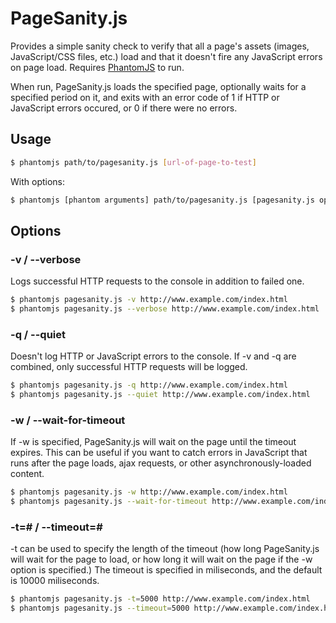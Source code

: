 # PageSanity.js
Provides a simple sanity check to verify that all a page's assets (images, JavaScript/CSS files, etc.) load and that it doesn't fire any JavaScript errors on page load. Requires [PhantomJS](http://phantomjs.org/) to run.

When run, PageSanity.js loads the specified page, optionally waits for a specified period on it, and exits with an error code of 1 if HTTP or JavaScript errors occured, or 0 if there were no errors.

## Usage
```bash
$ phantomjs path/to/pagesanity.js [url-of-page-to-test]
```

With options:

```bash
$ phantomjs [phantom arguments] path/to/pagesanity.js [pagesanity.js options] [ [url-of-page-to-test]
```

## Options

### -v / --verbose

Logs successful HTTP requests to the console in addition to failed one.

```bash
$ phantomjs pagesanity.js -v http://www.example.com/index.html
$ phantomjs pagesanity.js --verbose http://www.example.com/index.html
```

### -q / --quiet

Doesn't log HTTP or JavaScript errors to the console. If -v and -q are combined, only successful HTTP requests will be logged.

```bash
$ phantomjs pagesanity.js -q http://www.example.com/index.html
$ phantomjs pagesanity.js --quiet http://www.example.com/index.html
```

### -w / --wait-for-timeout

If -w is specified, PageSanity.js will wait on the page until the timeout expires. This can be useful if you want to catch errors in JavaScript that runs after the page loads, ajax requests, or other asynchronously-loaded content.

```bash
$ phantomjs pagesanity.js -w http://www.example.com/index.html
$ phantomjs pagesanity.js --wait-for-timeout http://www.example.com/index.html
```

### -t=# / --timeout=#

-t can be used to specify the length of the timeout (how long PageSanity.js will wait for the page to load, or how long it will wait on the page if the -w option is specified.) The timeout is specified in miliseconds, and the default is 10000 miliseconds.

```bash
$ phantomjs pagesanity.js -t=5000 http://www.example.com/index.html
$ phantomjs pagesanity.js --timeout=5000 http://www.example.com/index.html
```

